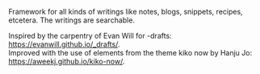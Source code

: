 Framework for all kinds of writings like notes, blogs, snippets, recipes, etcetera.
The writings are searchable.

Inspired by the carpentry of Evan Will for \-drafts: https://evanwill.github.io/_drafts/.  
Improved with the use of elements from the theme kiko now by Hanju Jo: https://aweekj.github.io/kiko-now/.
